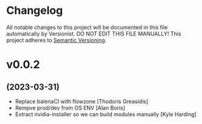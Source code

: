 # Changelog

All notable changes to this project will be documented in this file
automatically by Versionist. DO NOT EDIT THIS FILE MANUALLY!
This project adheres to [Semantic Versioning](http://semver.org/).

# v0.0.2
## (2023-03-31)

* Replace balenaCI with flowzone [Thodoris Greasidis]
* Rempve prod/dev from OS ENV [Alan Boris]
* Extract nvidia-installer so we can build modules manually [Kyle Harding]
